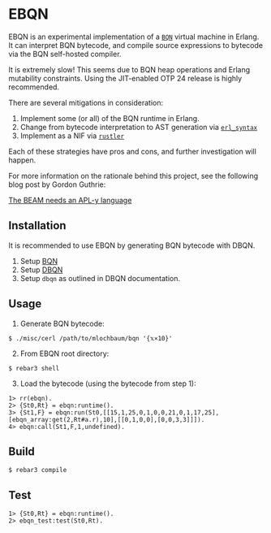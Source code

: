 EBQN
=====

EBQN is an experimental implementation of a [`BQN`](https://github.com/mlochbaum/BQN) virtual machine in Erlang.
It can interpret BQN bytecode, and compile source expressions to bytecode via the BQN self-hosted compiler.

It is extremely slow! This seems due to BQN heap operations and Erlang mutability constraints.
Using the JIT-enabled OTP 24 release is highly recommended.

There are several mitigations in consideration:

1. Implement some (or all) of the BQN runtime in Erlang.
2. Change from bytecode interpretation to AST generation via [`erl_syntax`](http://erlang.org/doc/man/erl_syntax.html)
3. Implement as a NIF via [`rustler`](https://github.com/rusterlium/rustler)

Each of these strategies have pros and cons, and further investigation will happen.

For more information on the rationale behind this project, see the following blog post by Gordon Guthrie:

[The BEAM needs an APL-y language](https://medium.com/@gordonguthrie/the-beam-needs-an-apl-y-language-6c5c998ba6d)

Installation
------------

It is recommended to use EBQN by generating BQN bytecode with DBQN.

1. Setup [BQN](https://github.com/mlochbaum/BQN)
2. Setup [DBQN](https://github.com/dzaima/BQN)
3. Setup `dbqn` as outlined in DBQN documentation.


Usage
-----

1. Generate BQN bytecode:
```
$ ./misc/cerl /path/to/mlochbaum/bqn '{𝕩×10}'
```
2. From EBQN root directory:
```
$ rebar3 shell
```
3. Load the bytecode (using the bytecode from step 1):
```
1> rr(ebqn).
2> {St0,Rt} = ebqn:runtime().
3> {St1,F} = ebqn:run(St0,[[15,1,25,0,1,0,0,21,0,1,17,25],[ebqn_array:get(2,Rt#a.r),10],[[0,1,0,0],[0,0,3,3]]]).
4> ebqn:call(St1,F,1,undefined).
```
Build
-----

    $ rebar3 compile

Test
----

    1> {St0,Rt} = ebqn:runtime().
    2> ebqn_test:test(St0,Rt).
